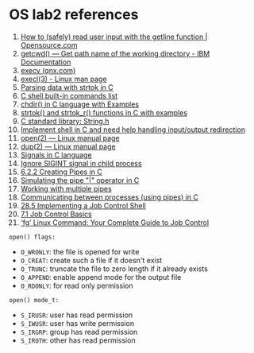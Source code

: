 # OS lab2 references

 



1. [How to (safely) read user input with the getline function | Opensource.com](https://opensource.com/article/22/5/safely-read-user-input-getline)
2. [getcwd() — Get path name of the working directory - IBM Documentation](https://www.ibm.com/docs/en/zos/2.3.0?topic=functions-getcwd-get-path-name-working-directory)
3. [execv (qnx.com)](https://www.qnx.com/developers/docs/6.5.0SP1.update/com.qnx.doc.neutrino_lib_ref/e/execv.html)
4. [execl(3) - Linux man page](https://linux.die.net/man/3/execl)
5. [Parsing data with strtok in C](https://opensource.com/article/22/4/parsing-data-strtok-c#:~:text=The%20basic%20call%20to%20strtok,pointer%20to%20the%20first%20token.)
6. [C shell built-in commands list](https://www.ibm.com/docs/en/aix/7.2?topic=shell-c-built-in-commands-list)
7. [chdir() in C language with Examples](https://www.geeksforgeeks.org/chdir-in-c-language-with-examples/)
8. [strtok() and strtok_r() functions in C with examples](https://www.geeksforgeeks.org/strtok-strtok_r-functions-c-examples/)
9. [C standard library: String.h](https://www.runoob.com/cprogramming/c-standard-library-string-h.html)
10. [Implement shell in C and need help handling input/output redirection](https://stackoverflow.com/questions/11515399/implementing-shell-in-c-and-need-help-handling-input-output-redirection)
11. [open(2) — Linux manual page](https://man7.org/linux/man-pages/man2/open.2.html)
12. [dup(2) — Linux manual page](https://www.man7.org/linux/man-pages/man2/dup.2.html)
13. [Signals in C language](https://www.geeksforgeeks.org/signals-c-language/)
14. [Ignore SIGINT signal in child process](https://stackoverflow.com/questions/12953350/ignore-sigint-signal-in-child-process)
15. [6.2.2 Creating Pipes in C](https://tldp.org/LDP/lpg/node11.html)
16. [Simulating the pipe "|" operator in C](https://www.youtube.com/watch?v=6xbLgZpOBi8)
17. [Working with multiple pipes](https://www.youtube.com/watch?v=NkfIUo_Qq4c)
18. [Communicating between processes (using pipes) in C](https://www.youtube.com/watch?v=Mqb2dVRe0uo)
19. [28.5 Implementing a Job Control Shell](https://www.gnu.org/software/libc/manual/html_node/Implementing-a-Shell.html)
20. [7.1 Job Control Basics](https://www.gnu.org/software/bash/manual/html_node/Job-Control-Basics.html)
21. [‘fg’ Linux Command: Your Complete Guide to Job Control](https://ioflood.com/blog/fg-linux-command/)



`open() flags:` 

* `O_WRONLY`: the file is opened for write
* `O_CREAT`: create such a file if it doesn't exist
* `O_TRUNC`: truncate the file to zero length if it already exists
* `O_APPEND`: enable append mode for the output file
* `O_RDONLY`: for read only permission

`open() mode_t:`

* `S_IRUSR`: user has read permission
* `S_IWUSR`: user has write permission
* `S_IRGRP`: group has read permission
* `S_IROTH`: other has read permission

